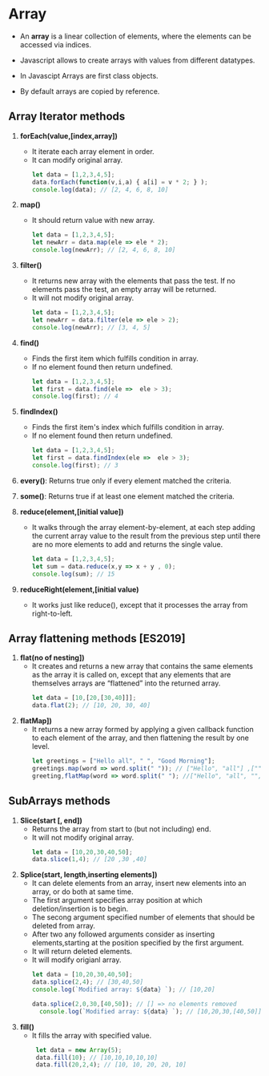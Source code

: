 # Array

- An **array** is a linear collection of elements, where the elements can be accessed via indices.

- Javascript allows to create arrays with values from different datatypes.

- In Javascipt Arrays are first class objects.

- By default arrays are copied by reference.

## Array Iterator methods
1. **forEach(value,[index,array])**
    - It iterate each array element in order.
    - It can modify original array.
        ```Javascript
        let data = [1,2,3,4,5];
        data.forEach(function(v,i,a) { a[i] = v * 2; } );
        console.log(data); // [2, 4, 6, 8, 10]
        ```
2. **map()**
    - It should return value with new array.
         ```Javascript
        let data = [1,2,3,4,5];
        let newArr = data.map(ele => ele * 2); 
        console.log(newArr); // [2, 4, 6, 8, 10]
        ```

3. **filter()**
    -  It returns new array with the elements that pass the test. If no elements pass the test, an empty array will be returned.
    - It will not modify original array.
        ```Javascript
        let data = [1,2,3,4,5];
        let newArr = data.filter(ele => ele > 2); 
        console.log(newArr); // [3, 4, 5]
        ```

4. **find()**
    -  Finds the first item which fulfills condition in array.
    -  If no element found then return undefined.
        ```Javascript
        let data = [1,2,3,4,5];
        let first = data.find(ele =>  ele > 3);
        console.log(first); // 4
        ```

5. **findIndex()**
    - Finds the first item's index  which fulfills condition in array.
    - If no element found then return undefined.
         ```Javascript
        let data = [1,2,3,4,5];
        let first = data.findIndex(ele =>  ele > 3);
        console.log(first); // 3
        ``` 
 6. **every()**: Returns true only if every element matched the criteria.
    
 7. **some()**: Returns true if at least one element matched the criteria. 

 8. **reduce(element,[initial value])**
    - It walks through the array element-by-element, at each step adding the current array value to the result from the previous step until there are no more elements to add and returns the single value.
         ```Javascript
        let data = [1,2,3,4,5];
        let sum = data.reduce(x,y => x + y , 0);
        console.log(sum); // 15
        ```       
9. **reduceRight(element,[initial value)**
    -  It works just like reduce(), except that it processes the array from right-to-left.  

## Array flattening methods [ES2019]
1. **flat(no of nesting])**
    - It creates and returns a new array that contains the same elements as the array it is called on, except that any elements that are themselves arrays are “flattened” into the returned array. 
        ```Javascript
        let data = [10,[20,[30,40]]];
        data.flat(2); // [10, 20, 30, 40]
        ```
2. **flatMap])**
    - It returns a new array formed by applying a given callback function to each element of the array, and then flattening the result by one level. 
        ```Javascript
        let greetings = ["Hello all", " ", "Good Morning"];
        greetings.map(word => word.split(" ")); // ["Hello", "all"] ,["", ""],["Good", "Morning"]
        greeting,flatMap(word => word.split(" "); //["Hello", "all", "", "", "Good", "Morning"]
        ``` 

## SubArrays methods 
1. **Slice(start [, end])**
    - Returns the array from start to (but not including) end. 
    - It will not modify original array.
        ```Javascript
        let data = [10,20,30,40,50];
        data.slice(1,4); // [20 ,30 ,40]
        ```
2. **Splice(start, length,inserting elements])**
    - It can delete elements from an array, insert new elements into an array, or do both at same time.
    - The first argument specifies array position at which deletion/insertion is to begin.
    - The secong argument specified number of elements that should be deleted from array.
    - After two any followed arguments consider as inserting elements,starting at the position specified by the first argument.
    - It will return deleted elements.
    - It will modify origianl array. 
        ```Javascript
        let data = [10,20,30,40,50];
        data.splice(2,4); // [30,40,50]
        console.log(`Modified array: ${data} `); // [10,20]

        data.splice(2,0,30,[40,50]); // [] => no elements removed
          console.log(`Modified array: ${data} `); // [10,20,30,[40,50]]
        ```
 3. **fill()**
    - It fills the array with specified value.      
       ```Javascript
        let data = new Array(5);
        data.fill(10); // [10,10,10,10,10]
        data.fill(20,2,4); // [10, 10, 20, 20, 10]
        ```